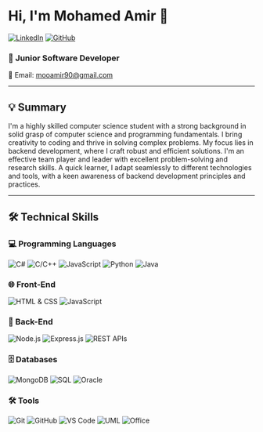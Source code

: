 # Hi, I'm Mohamed Amir 👋
[![LinkedIn](https://img.shields.io/badge/LinkedIn-Mohamed--Amiir-blue?style=for-the-badge&logo=linkedin)](https://linkedin.com/in/mohamed-amiir/)
[![GitHub](https://img.shields.io/badge/GitHub-Mohamed22198-blue?style=for-the-badge&logo=github)](https://github.com/Mohamed22198)

### 🚀 Junior Software Developer

📧 Email: mooamir90@gmail.com

---

## 💡 Summary

I'm a highly skilled computer science student with a strong background in solid grasp of computer science and programming fundamentals. I bring creativity to coding and thrive in solving complex problems. My focus lies in backend development, where I craft robust and efficient solutions. I'm an effective team player and leader with excellent problem-solving and research skills. A quick learner, I adapt seamlessly to different technologies and tools, with a keen awareness of backend development principles and practices.

---

## 🛠️ Technical Skills

### 💻 Programming Languages

![C#](https://img.shields.io/badge/C%23-%23239120?style=for-the-badge&logo=c-sharp)
![C/C++](https://img.shields.io/badge/C/C%2B%2B-%2300599C?style=for-the-badge&logo=c%2B%2B)
![JavaScript](https://img.shields.io/badge/JavaScript-%23F7DF1E?style=for-the-badge&logo=javascript)
![Python](https://img.shields.io/badge/Python-%233776AB?style=for-the-badge&logo=python)
![Java](https://img.shields.io/badge/Java-%23ED8B00?style=for-the-badge&logo=java)

### 🌐 Front-End

![HTML & CSS](https://img.shields.io/badge/HTML%20%26%20CSS-%23E34F26?style=for-the-badge&logo=html5)
![JavaScript](https://img.shields.io/badge/JavaScript-%23F7DF1E?style=for-the-badge&logo=javascript)

### 🚀 Back-End

![Node.js](https://img.shields.io/badge/Node.js-%23339933?style=for-the-badge&logo=node.js)
![Express.js](https://img.shields.io/badge/Express.js-%23000000?style=for-the-badge&logo=express)
![REST APIs](https://img.shields.io/badge/REST%20APIs-%23000000?style=for-the-badge&logo=rest)

### 🗄️ Databases

![MongoDB](https://img.shields.io/badge/MongoDB-%2347A248?style=for-the-badge&logo=mongodb)
![SQL](https://img.shields.io/badge/SQL-%23008080?style=for-the-badge&logo=postgresql)
![Oracle](https://img.shields.io/badge/Oracle-%23F80000?style=for-the-badge&logo=oracle)

### 🛠️ Tools
![Git](https://img.shields.io/badge/Git-%23F05032?style=for-the-badge&logo=git)
![GitHub](https://img.shields.io/badge/GitHub-%23121011?style=for-the-badge&logo=github)
![VS Code](https://img.shields.io/badge/VS%20Code-%23007ACC?style=for-the-badge&logo=visualstudiocode)
![UML](https://img.shields.io/badge/UML-%23000000?style=for-the-badge&logo=umldiagrams)
![Office](https://img.shields.io/badge/Office-%23D83B01?style=for-the-badge&logo=microsoftoffice)
